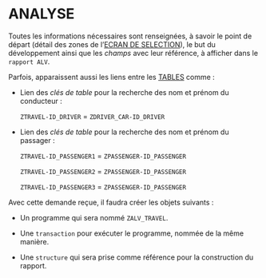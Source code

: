 # **ANALYSE**

Toutes les informations nécessaires sont renseignées, à savoir le point de départ (détail des zones de l’[ECRAN DE SELECTION](../15_Screen/01_Ecran_de_Sélection/README.md)), le but du développement ainsi que les _champs_ avec leur référence, à afficher dans le `rapport ALV`.

Parfois, apparaissent aussi les liens entre les [TABLES](../09_Tables_DB/README.md) comme :

- Lien des _clés de table_ pour la recherche des nom et prénom du conducteur :

  `ZTRAVEL-ID_DRIVER` = `ZDRIVER_CAR-ID_DRIVER`

- Lien des _clés de table_ pour la recherche des nom et prénom du passager :

  `ZTRAVEL-ID_PASSENGER1` = `ZPASSENGER-ID_PASSENGER`

  `ZTRAVEL-ID_PASSENGER2` = `ZPASSENGER-ID_PASSENGER`

  `ZTRAVEL-ID_PASSENGER3` = `ZPASSENGER-ID_PASSENGER`

Avec cette demande reçue, il faudra créer les objets suivants :

- Un programme qui sera nommé `ZALV_TRAVEL`.

- Une `transaction` pour exécuter le programme, nommée de la même manière.

- Une `structure` qui sera prise comme référence pour la construction du rapport.
